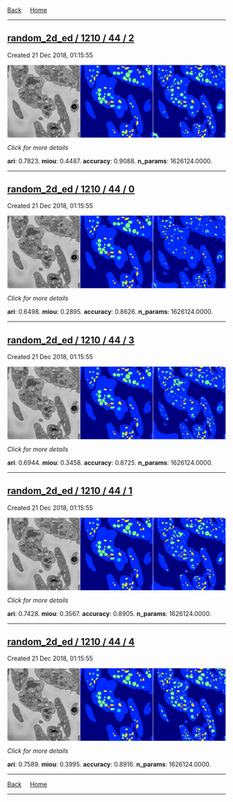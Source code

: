 
[Back](..)&nbsp;&nbsp;&nbsp;&nbsp;&nbsp;[Home](https://leapmanlab.github.io/snapshots)

---

<div class="summary"><a href="2"><h2>random_2d_ed / 1210 / 44 / 2</h2></a><p>Created 21 Dec 2018, 01:15:55
</p><a href="2"><img src="2/media/summary.png" align="center"></a><p>
<i>Click for more details</i>
</p></div>

**ari**: 0.7823. **miou**: 0.4487. **accuracy**: 0.9088. **n_params**: 1626124.0000. 

---

<div class="summary"><a href="0"><h2>random_2d_ed / 1210 / 44 / 0</h2></a><p>Created 21 Dec 2018, 01:15:55
</p><a href="0"><img src="0/media/summary.png" align="center"></a><p>
<i>Click for more details</i>
</p></div>

**ari**: 0.6498. **miou**: 0.2895. **accuracy**: 0.8626. **n_params**: 1626124.0000. 

---

<div class="summary"><a href="3"><h2>random_2d_ed / 1210 / 44 / 3</h2></a><p>Created 21 Dec 2018, 01:15:55
</p><a href="3"><img src="3/media/summary.png" align="center"></a><p>
<i>Click for more details</i>
</p></div>

**ari**: 0.6944. **miou**: 0.3458. **accuracy**: 0.8725. **n_params**: 1626124.0000. 

---

<div class="summary"><a href="1"><h2>random_2d_ed / 1210 / 44 / 1</h2></a><p>Created 21 Dec 2018, 01:15:55
</p><a href="1"><img src="1/media/summary.png" align="center"></a><p>
<i>Click for more details</i>
</p></div>

**ari**: 0.7428. **miou**: 0.3567. **accuracy**: 0.8905. **n_params**: 1626124.0000. 

---

<div class="summary"><a href="4"><h2>random_2d_ed / 1210 / 44 / 4</h2></a><p>Created 21 Dec 2018, 01:15:55
</p><a href="4"><img src="4/media/summary.png" align="center"></a><p>
<i>Click for more details</i>
</p></div>

**ari**: 0.7589. **miou**: 0.3995. **accuracy**: 0.8916. **n_params**: 1626124.0000. 

---

[Back](..)&nbsp;&nbsp;&nbsp;&nbsp;&nbsp;[Home](https://leapmanlab.github.io/snapshots)

---